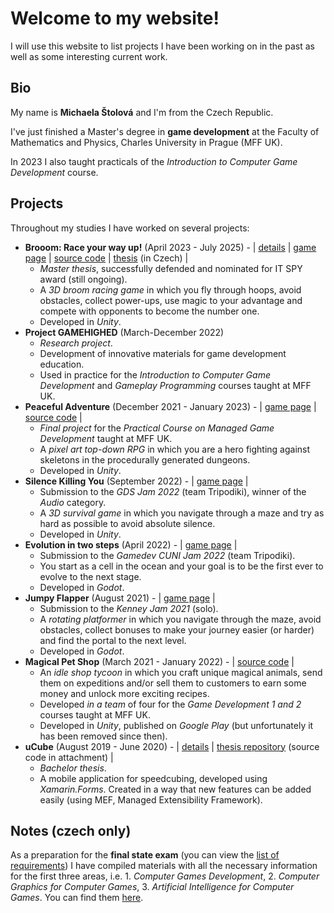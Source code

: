 # Welcome to my website!

I will use this website to list projects I have been working on in the past as well as some interesting current work.

## Bio
My name is **Michaela Štolová** and I'm from the Czech Republic.

I've just finished a Master's degree in **game development** at the Faculty of Mathematics and Physics, Charles University in Prague (MFF UK).

In 2023 I also taught practicals of the *Introduction to Computer Game Development* course.

## Projects
Throughout my studies I have worked on several projects:
- **Brooom: Race your way up!** (April 2023 - July 2025) - \| [details](./projects/brooom.md) \| [game page](https://michelle2.itch.io/brooom) \| [source code](https://github.com/Michelle123211/Brooom) \| [thesis](./projects/brooom-master_thesis.pdf) (in Czech) |
  - *Master thesis*, successfully defended and nominated for IT SPY award (still ongoing).
  - A *3D broom racing game* in which you fly through hoops, avoid obstacles, collect power-ups, use magic to your advantage and compete with opponents to become the number one.
  - Developed in *Unity*.
- **Project GAMEHIGHED** (March-December 2022)
  - *Research project*.
  - Development of innovative materials for game development education.
  - Used in practice for the *Introduction to Computer Game Development* and *Gameplay Programming* courses taught at MFF UK.
- **Peaceful Adventure** (December 2021 - January 2023) - \| [game page](https://michelle2.itch.io/peaceful-adventure) \| [source code](https://github.com/Michelle123211/Peaceful-Adventure) \|
  - *Final project* for the *Practical Course on Managed Game Development* taught at MFF UK.
  - A *pixel art top-down RPG* in which you are a hero fighting against skeletons in the procedurally generated dungeons.
  - Developed in *Unity*.
- **Silence Killing You** (September 2022) - \| [game page](https://michelle2.itch.io/silence-killing-you) \|
  - Submission to the *GDS Jam 2022* (team Tripodiki), winner of the *Audio* category.
  - A *3D survival game* in which you navigate through a maze and try as hard as possible to avoid absolute silence.
  - Developed in *Unity*.
- **Evolution in two steps** (April 2022) - \| [game page](https://michelle2.itch.io/evolution-in-two-steps-now-for-real) \|
  - Submission to the *Gamedev CUNI Jam 2022* (team Tripodiki).
  - You start as a cell in the ocean and your goal is to be the first ever to evolve to the next stage.
  - Developed in *Godot*.
- **Jumpy Flapper** (August 2021) - \| [game page](https://michelle2.itch.io/jumpy-flapper) \|
  - Submission to the *Kenney Jam 2021* (solo).
  - A *rotating platformer* in which you navigate through the maze, avoid obstacles, collect bonuses to make your journey easier (or harder) and find the portal to the next level.
  - Developed in *Godot*.
- **Magical Pet Shop** (March 2021 - January 2022) - \| [source code](https://github.com/maoap1/magical-pet-shop) \|
  - An *idle shop tycoon* in which you craft unique magical animals, send them on expeditions and/or sell them to customers to earn some money and unlock more exciting recipes.
  - Developed *in a team* of four for the *Game Development 1 and 2* courses taught at MFF UK.
  - Developed in *Unity*, published on *Google Play* (but unfortunately it has been removed since then).
- **uCube** (August 2019 - June 2020) - \| [details](./projects/ucube.md) \| [thesis repository](https://dspace.cuni.cz/handle/20.500.11956/119422) (source code in attachment) \|
  - *Bachelor thesis*.
  - A mobile application for speedcubing, developed using *Xamarin.Forms*. Created in a way that new features can be added easily (using MEF, Managed Extensibility Framework).

## Notes (czech only)
As a preparation for the **final state exam** (you can view the [list of requirements](./notes/state_final_exam-requirements.md)) I have compiled materials with all the necessary information for the first three areas, i.e. 1. *Computer Games Development*, 2. *Computer Graphics for Computer Games*, 3. *Artificial Intelligence for Computer Games*. You can find them [here](https://github.com/Michelle123211/mgr-statnice-poznamky).